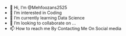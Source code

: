 - 👋 Hi, I’m @Mehfoozans2525
- 👀 I’m interested in Coding
- 🌱 I’m currently learning Data Science
- 💞️ I’m looking to collaborate on ...
- 📫 How to reach me By Contacting Me On Social media

<!---
Mehfoozans2525/Mehfoozans2525 is a ✨ special ✨ repository because its `README.md` (this file) appears on your GitHub profile.
You can click the Preview link to take a look at your changes.
--->
